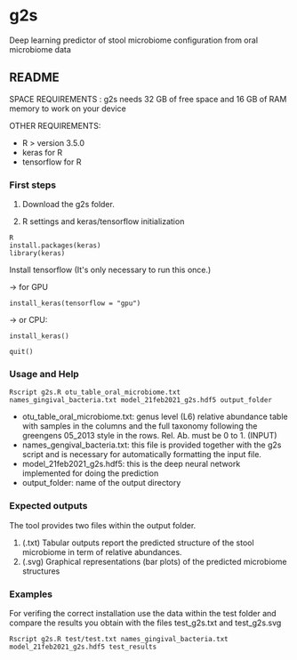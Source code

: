 # g2s
Deep learning predictor of stool microbiome configuration from oral microbiome data 


## README

SPACE REQUIREMENTS : g2s needs 32 GB of free space and 16 GB of RAM memory to work on your device

OTHER  REQUIREMENTS: 

- R > version 3.5.0
- keras for R
- tensorflow for R





### First steps
1) Download the g2s folder. 

2) R settings and keras/tensorflow initialization
```
R
install.packages(keras)
library(keras)
```
Install tensorflow (It's only necessary to run this once.) 

-> for GPU
```
install_keras(tensorflow = "gpu")
```

-> or CPU:
```
install_keras() 
```
```
quit()
```



### Usage and Help 
```
Rscript g2s.R otu_table_oral_microbiome.txt names_gingival_bacteria.txt model_21feb2021_g2s.hdf5 output_folder
```
- otu_table_oral_microbiome.txt: genus level (L6) relative abundance table with samples in the columns and the full taxonomy following the greengens 05_2013 style in the rows. Rel. Ab. must be 0 to 1. (INPUT)
- names_gengival_bacteria.txt: this file is provided together with the g2s script and is necessary for automatically formatting the input file.
- model_21feb2021_g2s.hdf5: this is the deep neural network implemented for doing the prediction
- output_folder: name of the output directory



### Expected outputs
The tool provides two files within the output folder. 
1. (.txt) Tabular outputs report the predicted structure of the stool microbiome in term of relative abundances. 
2. (.svg) Graphical representations (bar plots) of the predicted microbiome structures



### Examples
For verifing the correct installation use the data within the test folder and compare the results you obtain with the files test_g2s.txt and test_g2s.svg
```
Rscript g2s.R test/test.txt names_gingival_bacteria.txt model_21feb2021_g2s.hdf5 test_results
```
